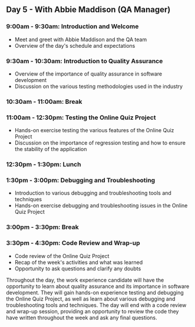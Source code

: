 ## Day 5 - With Abbie Maddison (QA Manager)

### 9:00am - 9:30am: Introduction and Welcome
- Meet and greet with Abbie Maddison and the QA team
- Overview of the day's schedule and expectations

### 9:30am - 10:30am: Introduction to Quality Assurance
- Overview of the importance of quality assurance in software development
- Discussion on the various testing methodologies used in the industry

### 10:30am - 11:00am: Break

### 11:00am - 12:30pm: Testing the Online Quiz Project
- Hands-on exercise testing the various features of the Online Quiz Project
- Discussion on the importance of regression testing and how to ensure the stability of the application

### 12:30pm - 1:30pm: Lunch

### 1:30pm - 3:00pm: Debugging and Troubleshooting
- Introduction to various debugging and troubleshooting tools and techniques
- Hands-on exercise debugging and troubleshooting issues in the Online Quiz Project

### 3:00pm - 3:30pm: Break

### 3:30pm - 4:30pm: Code Review and Wrap-up
- Code review of the Online Quiz Project
- Recap of the week's activities and what was learned
- Opportunity to ask questions and clarify any doubts

Throughout the day, the work experience candidate will have the opportunity to learn about quality assurance and its importance in software development. They will gain hands-on experience testing and debugging the Online Quiz Project, as well as learn about various debugging and troubleshooting tools and techniques. The day will end with a code review and wrap-up session, providing an opportunity to review the code they have written throughout the week and ask any final questions.

